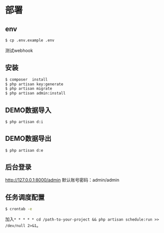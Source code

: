 # 部署

## env

```bash
$ cp .env.example .env
```

测试webhook

## 安装

```bash
$ composer  install
$ php artisan key:generate
$ php artisan migrate
$ php artisan admin:install
```

## DEMO数据导入

```bash
$ php artisan d:i
```

## DEMO数据导出
```bash
$ php artisan d:e
```

## 后台登录

http://127.0.0.1:8000/admin 
默认账号密码：admin/admin

## 任务调度配置

```bash
$ crontab -e
```

加入`* * * * * cd /path-to-your-project && php artisan schedule:run >> /dev/null 2>&1`。
